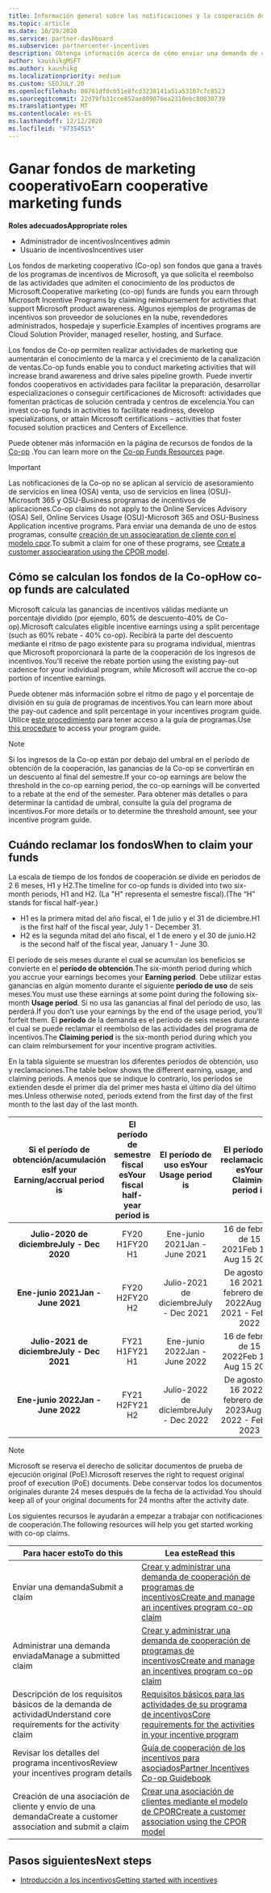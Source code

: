 ```yaml
---
title: Información general sobre las notificaciones y la cooperación de incentivos
ms.topic: article
ms.date: 10/29/2020
ms.service: partner-dashboard
ms.subservice: partnercenter-incentives
description: Obtenga información acerca de cómo enviar una demanda de cooperación correcta para sus incentivos organizando la documentación, las facturas, las instrucciones y la prueba de ejecución adecuadas.
author: kaushikgMSFT
ms.author: kaushikg
ms.localizationpriority: medium
ms.custom: SEOJULY.20
ms.openlocfilehash: 00761df0cb51e8fcd3238141a51a53107c7c8523
ms.sourcegitcommit: 22d79fb31cce852ae809078ea2310ebc80030739
ms.translationtype: MT
ms.contentlocale: es-ES
ms.lasthandoff: 12/12/2020
ms.locfileid: "97354515"
---
```

# <a name="earn-cooperative-marketing-funds"></a><span data-ttu-id="ba976-103">Ganar fondos de marketing cooperativo</span><span class="sxs-lookup"><span data-stu-id="ba976-103">Earn cooperative marketing funds</span></span>

<span data-ttu-id="ba976-104">**Roles adecuados**</span><span class="sxs-lookup"><span data-stu-id="ba976-104">**Appropriate roles**</span></span>

- <span data-ttu-id="ba976-105">Administrador de incentivos</span><span class="sxs-lookup"><span data-stu-id="ba976-105">Incentives admin</span></span>
- <span data-ttu-id="ba976-106">Usuario de incentivos</span><span class="sxs-lookup"><span data-stu-id="ba976-106">Incentives user</span></span>

<span data-ttu-id="ba976-107">Los fondos de marketing cooperativo (Co-op) son fondos que gana a través de los programas de incentivos de Microsoft, ya que solicita el reembolso de las actividades que admiten el conocimiento de los productos de Microsoft.</span><span class="sxs-lookup"><span data-stu-id="ba976-107">Cooperative marketing (co-op) funds are funds you earn through Microsoft Incentive Programs by claiming reimbursement for activities that support Microsoft product awareness.</span></span> <span data-ttu-id="ba976-108">Algunos ejemplos de programas de incentivos son proveedor de soluciones en la nube, revendedores administrados, hospedaje y superficie.</span><span class="sxs-lookup"><span data-stu-id="ba976-108">Examples of incentives programs are Cloud Solution Provider, managed reseller, hosting, and Surface.</span></span>

<span data-ttu-id="ba976-109">Los fondos de Co-op permiten realizar actividades de marketing que aumentarán el conocimiento de la marca y el crecimiento de la canalización de ventas.</span><span class="sxs-lookup"><span data-stu-id="ba976-109">Co-op funds enable you to conduct marketing activities that will increase brand awareness and drive sales pipeline growth.</span></span> <span data-ttu-id="ba976-110">Puede invertir fondos cooperativos en actividades para facilitar la preparación, desarrollar especializaciones o conseguir certificaciones de Microsoft: actividades que fomentan prácticas de solución centrada y centros de excelencia.</span><span class="sxs-lookup"><span data-stu-id="ba976-110">You can invest co-op funds in activities to facilitate readiness, develop specializations, or attain Microsoft certifications – activities that foster focused solution practices and Centers of Excellence.</span></span>

<span data-ttu-id="ba976-111">Puede obtener más información en la página de recursos de fondos de la [Co-op](https://partner.microsoft.com/asset/collection/co-op-funds-resources#/) .</span><span class="sxs-lookup"><span data-stu-id="ba976-111">You can learn more on the [Co-op Funds Resources](https://partner.microsoft.com/asset/collection/co-op-funds-resources#/) page.</span></span>

>[!Important]
><span data-ttu-id="ba976-112">Las notificaciones de la Co-op no se aplican al servicio de asesoramiento de servicios en línea (OSA) venta, uso de servicios en línea (OSU)-Microsoft 365 y OSU-Business programas de incentivos de aplicaciones.</span><span class="sxs-lookup"><span data-stu-id="ba976-112">Co-op claims do not apply to the Online Services Advisory (OSA) Sell, Online Services Usage (OSU)-Microsoft 365 and OSU-Business Application incentive programs.</span></span> <span data-ttu-id="ba976-113">Para enviar una demanda de uno de estos programas, consulte [creación de un associearation de cliente con el modelo cpor](submit-osa-claim.md).</span><span class="sxs-lookup"><span data-stu-id="ba976-113">To submit a claim for one of these programs, see [Create a customer associearation using the CPOR model](submit-osa-claim.md).</span></span>

## <a name="how-co-op-funds-are-calculated"></a><span data-ttu-id="ba976-114">Cómo se calculan los fondos de la Co-op</span><span class="sxs-lookup"><span data-stu-id="ba976-114">How co-op funds are calculated</span></span>

<span data-ttu-id="ba976-115">Microsoft calcula las ganancias de incentivos válidas mediante un porcentaje dividido (por ejemplo, 60% de descuento-40% de Co-op).</span><span class="sxs-lookup"><span data-stu-id="ba976-115">Microsoft calculates eligible incentive earnings using a split percentage (such as 60% rebate - 40% co-op).</span></span> <span data-ttu-id="ba976-116">Recibirá la parte del descuento mediante el ritmo de pago existente para su programa individual, mientras que Microsoft proporcionará la parte de la cooperación de los ingresos de incentivos.</span><span class="sxs-lookup"><span data-stu-id="ba976-116">You’ll receive the rebate portion using the existing pay-out cadence for your individual program, while Microsoft will accrue the co-op portion of incentive earnings.</span></span>

<span data-ttu-id="ba976-117">Puede obtener más información sobre el ritmo de pago y el porcentaje de división en su guía de programas de incentivos.</span><span class="sxs-lookup"><span data-stu-id="ba976-117">You can learn more about the pay-out cadence and split percentage in your incentives program guide.</span></span> <span data-ttu-id="ba976-118">Utilice [este procedimiento](incentives-determined-your-program-eligibility.md) para tener acceso a la guía de programas.</span><span class="sxs-lookup"><span data-stu-id="ba976-118">Use [this procedure](incentives-determined-your-program-eligibility.md) to access your program guide.</span></span>

>[!NOTE]
><span data-ttu-id="ba976-119">Si los ingresos de la Co-op están por debajo del umbral en el período de obtención de la cooperación, las ganancias de la Co-op se convertirán en un descuento al final del semestre.</span><span class="sxs-lookup"><span data-stu-id="ba976-119">If your co-op earnings are below the threshold in the co-op earning period, the co-op earnings will be converted to a rebate at the end of the semester.</span></span> <span data-ttu-id="ba976-120">Para obtener más detalles o para determinar la cantidad de umbral, consulte la guía del programa de incentivos.</span><span class="sxs-lookup"><span data-stu-id="ba976-120">For more details or to determine the threshold amount, see your incentive program guide.</span></span>

## <a name="when-to-claim-your-funds"></a><span data-ttu-id="ba976-121">Cuándo reclamar los fondos</span><span class="sxs-lookup"><span data-stu-id="ba976-121">When to claim your funds</span></span>

<span data-ttu-id="ba976-122">La escala de tiempo de los fondos de cooperación se divide en períodos de 2 6 meses, H1 y H2.</span><span class="sxs-lookup"><span data-stu-id="ba976-122">The timeline for co-op funds is divided into two six-month periods, H1 and H2.</span></span> <span data-ttu-id="ba976-123">(La "H" representa el semestre fiscal).</span><span class="sxs-lookup"><span data-stu-id="ba976-123">(The “H” stands for fiscal half-year.)</span></span>

- <span data-ttu-id="ba976-124">H1 es la primera mitad del año fiscal, el 1 de julio y el 31 de diciembre.</span><span class="sxs-lookup"><span data-stu-id="ba976-124">H1 is the first half of the fiscal year, July 1 - December 31.</span></span>
- <span data-ttu-id="ba976-125">H2 es la segunda mitad del año fiscal, el 1 de enero y el 30 de junio.</span><span class="sxs-lookup"><span data-stu-id="ba976-125">H2 is the second half of the fiscal year, January 1 - June 30.</span></span>

<span data-ttu-id="ba976-126">El período de seis meses durante el cual se acumulan los beneficios se convierte en el **período de obtención**.</span><span class="sxs-lookup"><span data-stu-id="ba976-126">The six-month period during which you accrue your earnings becomes your **Earning period**.</span></span> <span data-ttu-id="ba976-127">Debe utilizar estas ganancias en algún momento durante el siguiente **período de uso** de seis meses.</span><span class="sxs-lookup"><span data-stu-id="ba976-127">You must use these earnings at some point during the following six-month **Usage period**.</span></span> <span data-ttu-id="ba976-128">Si no usa las ganancias al final del período de uso, las perderá.</span><span class="sxs-lookup"><span data-stu-id="ba976-128">If you don’t use your earnings by the end of the usage period, you’ll forfeit them.</span></span> <span data-ttu-id="ba976-129">El **período** de la demanda es el período de seis meses durante el cual se puede reclamar el reembolso de las actividades del programa de incentivos.</span><span class="sxs-lookup"><span data-stu-id="ba976-129">The **Claiming period** is the six-month period during which you can claim reimbursement for your incentive program activities.</span></span>

<span data-ttu-id="ba976-130">En la tabla siguiente se muestran los diferentes períodos de obtención, uso y reclamaciones.</span><span class="sxs-lookup"><span data-stu-id="ba976-130">The table below shows the different earning, usage, and claiming periods.</span></span> <span data-ttu-id="ba976-131">A menos que se indique lo contrario, los períodos se extienden desde el primer día del primer mes hasta el último día del último mes.</span><span class="sxs-lookup"><span data-stu-id="ba976-131">Unless otherwise noted, periods extend from the first day of the first month to the last day of the last month.</span></span>

|  <span data-ttu-id="ba976-132">Si el período de obtención/acumulación es</span><span class="sxs-lookup"><span data-stu-id="ba976-132">If your Earning/accrual period is</span></span>  |<span data-ttu-id="ba976-133">El período de semestre fiscal es</span><span class="sxs-lookup"><span data-stu-id="ba976-133">Your fiscal half-year period is</span></span>  |  <span data-ttu-id="ba976-134">El período de uso es</span><span class="sxs-lookup"><span data-stu-id="ba976-134">Your Usage period is</span></span>  |  <span data-ttu-id="ba976-135">El período de reclamaciones es</span><span class="sxs-lookup"><span data-stu-id="ba976-135">Your Claiming period is</span></span>  |
| :-----------: | :-----------: | :-----------: | :-----------: |
|<span data-ttu-id="ba976-136">**Julio-2020 de diciembre**</span><span class="sxs-lookup"><span data-stu-id="ba976-136">**July - Dec 2020**</span></span>| <span data-ttu-id="ba976-137">FY20 H1</span><span class="sxs-lookup"><span data-stu-id="ba976-137">FY20 H1</span></span>  |  <span data-ttu-id="ba976-138">Ene-junio 2021</span><span class="sxs-lookup"><span data-stu-id="ba976-138">Jan - June 2021</span></span>  |  <span data-ttu-id="ba976-139">16 de febrero de 15 2021</span><span class="sxs-lookup"><span data-stu-id="ba976-139">Feb 16 - Aug 15 2021</span></span>  |
|<span data-ttu-id="ba976-140">**Ene-junio 2021**</span><span class="sxs-lookup"><span data-stu-id="ba976-140">**Jan - June 2021**</span></span> |  <span data-ttu-id="ba976-141">FY20 H2</span><span class="sxs-lookup"><span data-stu-id="ba976-141">FY20 H2</span></span>  |  <span data-ttu-id="ba976-142">Julio-2021 de diciembre</span><span class="sxs-lookup"><span data-stu-id="ba976-142">July - Dec 2021</span></span>  |  <span data-ttu-id="ba976-143">De agosto de 16 2021 a febrero de 15 2022</span><span class="sxs-lookup"><span data-stu-id="ba976-143">Aug 16 2021 - Feb 15 2022</span></span>  |
|<span data-ttu-id="ba976-144">**Julio-2021 de diciembre**</span><span class="sxs-lookup"><span data-stu-id="ba976-144">**July - Dec 2021**</span></span>|  <span data-ttu-id="ba976-145">FY21 H1</span><span class="sxs-lookup"><span data-stu-id="ba976-145">FY21 H1</span></span>  |  <span data-ttu-id="ba976-146">Ene-junio 2022</span><span class="sxs-lookup"><span data-stu-id="ba976-146">Jan - June 2022</span></span>  |  <span data-ttu-id="ba976-147">16 de febrero de 15 2022</span><span class="sxs-lookup"><span data-stu-id="ba976-147">Feb 16 - Aug 15 2022</span></span>  |
|<span data-ttu-id="ba976-148">**Ene-junio 2022**</span><span class="sxs-lookup"><span data-stu-id="ba976-148">**Jan - June 2022**</span></span> |  <span data-ttu-id="ba976-149">FY21 H2</span><span class="sxs-lookup"><span data-stu-id="ba976-149">FY21 H2</span></span>  |  <span data-ttu-id="ba976-150">Julio-2022 de diciembre</span><span class="sxs-lookup"><span data-stu-id="ba976-150">July - Dec 2022</span></span>  |  <span data-ttu-id="ba976-151">De agosto de 16 2022 a febrero de 15 2023</span><span class="sxs-lookup"><span data-stu-id="ba976-151">Aug 16 2022 - Feb 15 2023</span></span>  |

>[!NOTE]
><span data-ttu-id="ba976-152">Microsoft se reserva el derecho de solicitar documentos de prueba de ejecución original (PoE).</span><span class="sxs-lookup"><span data-stu-id="ba976-152">Microsoft reserves the right to request original proof of execution (PoE) documents.</span></span> <span data-ttu-id="ba976-153">Debe conservar todos los documentos originales durante 24 meses después de la fecha de la actividad.</span><span class="sxs-lookup"><span data-stu-id="ba976-153">You should keep all of your original documents for 24 months after the activity date.</span></span>

<span data-ttu-id="ba976-154">Los siguientes recursos le ayudarán a empezar a trabajar con notificaciones de cooperación.</span><span class="sxs-lookup"><span data-stu-id="ba976-154">The following resources will help you get started working with co-op claims.</span></span>

| <span data-ttu-id="ba976-155">Para hacer esto</span><span class="sxs-lookup"><span data-stu-id="ba976-155">To do this</span></span> | <span data-ttu-id="ba976-156">Lea este</span><span class="sxs-lookup"><span data-stu-id="ba976-156">Read this</span></span> |
| ------ | ----------- |
| <span data-ttu-id="ba976-157">Enviar una demanda</span><span class="sxs-lookup"><span data-stu-id="ba976-157">Submit a claim</span></span> |  [<span data-ttu-id="ba976-158">Crear y administrar una demanda de cooperación de programas de incentivos</span><span class="sxs-lookup"><span data-stu-id="ba976-158">Create and manage an incentives program co-op claim</span></span>](create-incentives-claims.md)  |
| <span data-ttu-id="ba976-159">Administrar una demanda enviada</span><span class="sxs-lookup"><span data-stu-id="ba976-159">Manage a submitted claim</span></span> | [<span data-ttu-id="ba976-160">Crear y administrar una demanda de cooperación de programas de incentivos</span><span class="sxs-lookup"><span data-stu-id="ba976-160">Create and manage an incentives program co-op claim</span></span>](create-incentives-claims.md)    |
| <span data-ttu-id="ba976-161">Descripción de los requisitos básicos de la demanda de actividad</span><span class="sxs-lookup"><span data-stu-id="ba976-161">Understand core requirements for the activity claim</span></span> | [<span data-ttu-id="ba976-162">Requisitos básicos para las actividades de su programa de incentivos</span><span class="sxs-lookup"><span data-stu-id="ba976-162">Core requirements for the activities in your incentive program</span></span>](core-requirements.md)   |
| <span data-ttu-id="ba976-163">Revisar los detalles del programa incentivos</span><span class="sxs-lookup"><span data-stu-id="ba976-163">Review your incentives program details</span></span> | [<span data-ttu-id="ba976-164">Guía de cooperación de los incentivos para asociados</span><span class="sxs-lookup"><span data-stu-id="ba976-164">Partner Incentives Co-op Guidebook</span></span>](https://assetsprod.microsoft.com/co-op-guidebook.pdf)  |
| <span data-ttu-id="ba976-165">Creación de una asociación de cliente y envío de una demanda</span><span class="sxs-lookup"><span data-stu-id="ba976-165">Create a customer association and submit a claim</span></span> | [<span data-ttu-id="ba976-166">Crear una asociación de clientes mediante el modelo de CPOR</span><span class="sxs-lookup"><span data-stu-id="ba976-166">Create a customer association using the CPOR model</span></span>](submit-osa-claim.md)   |

## <a name="next-steps"></a><span data-ttu-id="ba976-167">Pasos siguientes</span><span class="sxs-lookup"><span data-stu-id="ba976-167">Next steps</span></span>

- [<span data-ttu-id="ba976-168">Introducción a los incentivos</span><span class="sxs-lookup"><span data-stu-id="ba976-168">Getting started with incentives</span></span>](incentives-get-started-intro.md)
